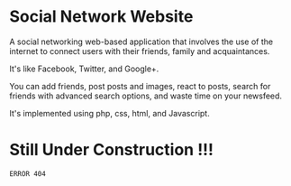 # Social Network Website

A social networking web-based application that involves the use of the internet to connect users with their friends, family and acquaintances.

It's like Facebook, Twitter, and Google+.

You can add friends, post posts and images, react to posts, search for friends with advanced search options, and waste time on your newsfeed.

It's implemented using php, css, html, and Javascript.

# Still Under Construction !!!

```
ERROR 404
```